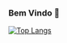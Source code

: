 ### Bem Vindo 👋

[![Top Langs](https://github-readme-stats.vercel.app/api/top-langs/?username=victorbonomi16&langs_count=8)](https://github.com/victorbonomi16/github-readme-stats)

